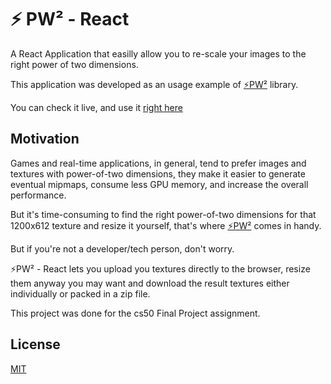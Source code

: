 # ⚡ PW² - React

A React Application that easilly allow you to re-scale your images to the right power of two dimensions.

This application was developed as an usage example of [⚡PW²](https://www.npmjs.com/package/pw2) library.


You can check it live, and use it [right here](https://pw2-react.vercel.app/)

## Motivation

Games and real-time applications, in general, tend to prefer images and textures with power-of-two dimensions, they make it easier to generate eventual mipmaps, consume less GPU memory, and increase the overall performance.

But it's time-consuming to find the right power-of-two dimensions for that 1200x612 texture and resize it yourself, that's where [⚡PW²](https://www.npmjs.com/package/pw2) comes in handy.

But if you're not a developer/tech person, don't worry. 

⚡PW² - React lets you upload you textures directly to the browser, resize them anyway you may want and download the result textures either individually or packed in a zip file.


This project was done for the cs50 Final Project assignment.

## License

[MIT](https://github.com/jordyhenry/pw2-react/blob/master/LICENSE)
